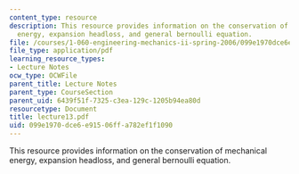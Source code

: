 ```yaml
---
content_type: resource
description: This resource provides information on the conservation of mechanical
  energy, expansion headloss, and general bernoulli equation.
file: /courses/1-060-engineering-mechanics-ii-spring-2006/099e1970dce6e91506ffa782ef1f1090_lecture13.pdf
file_type: application/pdf
learning_resource_types:
- Lecture Notes
ocw_type: OCWFile
parent_title: Lecture Notes
parent_type: CourseSection
parent_uid: 6439f51f-7325-c3ea-129c-1205b94ea80d
resourcetype: Document
title: lecture13.pdf
uid: 099e1970-dce6-e915-06ff-a782ef1f1090
---
```

This resource provides information on the conservation of mechanical energy, expansion headloss, and general bernoulli equation.

